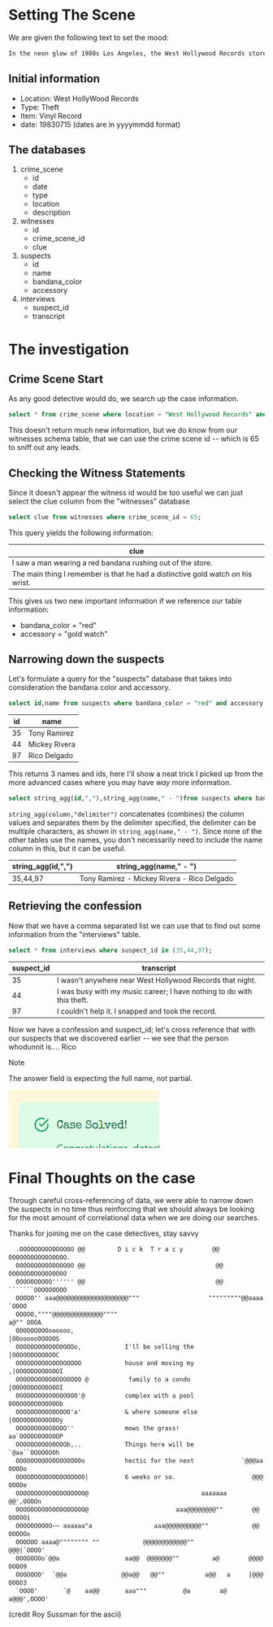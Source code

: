 # Setting The Scene
We are given the following text to set the mood:

```txt
In the neon glow of 1980s Los Angeles, the West Hollywood Records store was rocked by a daring theft. A prized vinyl record, worth over $10,000, vanished during a busy evening, leaving the store owner desperate for answers. Vaguely recalling the details, you know the incident occurred on July 15, 1983, at this famous store. Your task is to track down the thief and bring them to justice.
```

## Initial information
- Location: West HollyWood Records
- Type: Theft
- Item: Vinyl Record
- date: 19830715 (dates are in yyyymmdd format)

## The databases
1. crime_scene
	- id
	- date
	- type
	- location
	- description
2. witnesses
	- id
	- crime_scene_id
	- clue
3. suspects
	- id
	- name
	- bandana_color
	- accessory
4. interviews
	- suspect_id
	- transcript

# The investigation

## Crime Scene Start
As any good detective would do, we search up the case information.

```sql
select * from crime_scene where location = "West Hollywood Records" and date = 19830715;
```

This doesn't return much new information, but we do know from our witnesses schema table, that we can use the crime scene id -- which is 65 to sniff out any leads.

## Checking the Witness Statements

Since it doesn't appear the witness id would be too useful we can just select the clue column from the "witnesses" database

```sql
select clue from witnesses where crime_scene_id = 65;
```

This query yields the following information:

| clue                                                                            |
| ------------------------------------------------------------------------------- |
| I saw a man wearing a red bandana rushing out of the store.                     |
| The main thing I remember is that he had a distinctive gold watch on his wrist. |

This gives us two new important information if we reference our table information:
- bandana_color = "red"
- accessory = "gold watch"

## Narrowing down the suspects
Let's formulate a query for the "suspects" database that takes into consideration the bandana color and accessory.

```sql
select id,name from suspects where bandana_color = "red" and accessory = "gold watch";
```

| id  | name          |
| --- | ------------- |
| 35  | Tony Ramirez  |
| 44  | Mickey Rivera |
| 97  | Rico Delgado  |
This returns 3 names and ids, here I'll show a neat trick I picked up from the more advanced cases where you may have *way* more information.

```sql
select string_agg(id,","),string_agg(name," - ")from suspects where bandana_color = "red" and accessory = "gold watch";
```

`string_agg(column,"delimiter")` concatenates (combines) the column values and separates them by the delimiter specified, the delimiter can be multiple characters, as shown in `string_agg(name," - ")`. Since none of the other tables use the names, you don't necessarily need to include the name column in this, but it can be useful.

| string_agg(id,",") | string_agg(name," - ")                      |
| ------------------ | ------------------------------------------- |
| 35,44,97           | Tony Ramirez - Mickey Rivera - Rico Delgado |

## Retrieving the confession
Now that we have a comma separated list we can use that to find out some information from the "interviews" table.

```sql
select * from interviews where suspect_id in (35,44,97);
```

|suspect_id|transcript|
|---|---|
|35|I wasn't anywhere near West Hollywood Records that night.|
|44|I was busy with my music career; I have nothing to do with this theft.|
|97|I couldn't help it. I snapped and took the record.|

Now we have a confession and suspect_id; let's cross reference that with our suspects that we discovered earlier -- we see that the person whodunnit is.... Rico

> [!note] 
> The answer field is expecting the full name, not partial. 

![Case_Solved](../images/Case_Solved.png)

# Final Thoughts on the case
Through careful cross-referencing of data, we were able to narrow down the suspects in no time thus reinforcing that we should always be looking for the most amount of correlational data when we are doing our searches.

Thanks for joining me on the case detectives, stay savvy
```
  .OOOOOOOOOOOOOOO @@         D i c k  T r a c y        @@ OOOOOOOOOOOOOOOO.
  OOOOOOOOOOOOOOOO @@                                    @@ OOOOOOOOOOOOOOOO
  OOOOOOOOOO'''''' @@                                    @@ ```````OOOOOOOOO
  OOOOO'' aaa@@@@@@@@@@@@@@@@@@@@"""                   """""""""@@aaaa `OOOO
  OOOOO,""""@@@@@@@@@@@@@@""""                                     a@"" OOOA
  OOOOOOOOOoooooo,                                            |OOoooooOOOOOS
  OOOOOOOOOOOOOOOOo,            I'll be selling the           |OOOOOOOOOOOOC
  OOOOOOOOOOOOOOOOOO            house and moving my          ,|OOOOOOOOOOOOI
  OOOOOOOOOOOOOOOOOO @           family to a condo           |OOOOOOOOOOOOOI
  OOOOOOOOOOOOOOOOO'@           complex with a pool          OOOOOOOOOOOOOOb
  OOOOOOOOOOOOOOO'a'            & where someone else         |OOOOOOOOOOOOOy
  OOOOOOOOOOOOOO''              mows the grass!           aa`OOOOOOOOOOOP
  OOOOOOOOOOOOOOb,..            Things here will be           `@aa``OOOOOOOh
  OOOOOOOOOOOOOOOOOOo           hectic for the next             `@@@aa OOOOo
  OOOOOOOOOOOOOOOOOOO|          6 weeks or so.                     @@@ OOOOe
  OOOOOOOOOOOOOOOOOOO@                               aaaaaaa       @@',OOOOn
  OOOOOOOOOOOOOOOOOOO@                        aaa@@@@@@@@""        @@ OOOOOi
  OOOOOOOOOO~~ aaaaaa"a                 aaa@@@@@@@@@@""            @@ OOOOOx
  OOOOOO aaaa@"""""""" ""            @@@@@@@@@@@@""               @@@|`OOOO'
  OOOOOOOo`@@a                  aa@@  @@@@@@@""         a@        @@@@ OOOO9
  OOOOOOO'  `@@a               @@a@@   @@""           a@@   a     |@@@ OOOO3
  `OOOO'       `@    aa@@       aaa"""          @a        a@     a@@@',OOOO'

```
(credit Roy Sussman for the ascii)
